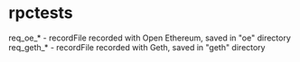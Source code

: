 # rpctests

req_oe_* - recordFile recorded with Open Ethereum, saved in "oe" directory <br>
req_geth_* - recordFile recorded with Geth, saved in "geth" directory
